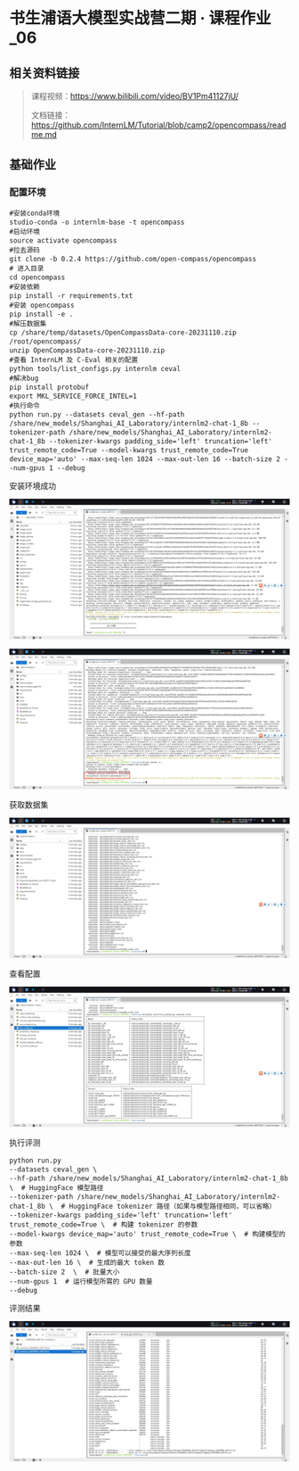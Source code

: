 # 书生浦语大模型实战营二期 · 课程作业_06



## 相关资料链接

> 课程视频：https://www.bilibili.com/video/BV1Pm41127jU/
>
> 文档链接：https://github.com/InternLM/Tutorial/blob/camp2/opencompass/readme.md
>



## 基础作业

### 配置环境

```shell
#安装conda环境
studio-conda -o internlm-base -t opencompass
#启动环境
source activate opencompass
#拉去源码
git clone -b 0.2.4 https://github.com/open-compass/opencompass
# 进入目录
cd opencompass
#安装依赖
pip install -r requirements.txt
#安装 opencompass
pip install -e .
#解压数据集
cp /share/temp/datasets/OpenCompassData-core-20231110.zip /root/opencompass/
unzip OpenCompassData-core-20231110.zip
#查看 InternLM 及 C-Eval 相关的配置
python tools/list_configs.py internlm ceval
#解决bug
pip install protobuf
export MKL_SERVICE_FORCE_INTEL=1
#执行命令
python run.py --datasets ceval_gen --hf-path /share/new_models/Shanghai_AI_Laboratory/internlm2-chat-1_8b --tokenizer-path /share/new_models/Shanghai_AI_Laboratory/internlm2-chat-1_8b --tokenizer-kwargs padding_side='left' truncation='left' trust_remote_code=True --model-kwargs trust_remote_code=True device_map='auto' --max-seq-len 1024 --max-out-len 16 --batch-size 2 --num-gpus 1 --debug
```



安装环境成功

![07_opencompass_01](../Images/07_opencompass_01.png)



![07_opencompass_02](../Images/07_opencompass_02.png)



获取数据集

![07_opencompass_03](../Images/07_opencompass_03.png)



查看配置

![07_opencompass_04](../Images/07_opencompass_04.png)



执行评测

```shell
python run.py
--datasets ceval_gen \
--hf-path /share/new_models/Shanghai_AI_Laboratory/internlm2-chat-1_8b \  # HuggingFace 模型路径
--tokenizer-path /share/new_models/Shanghai_AI_Laboratory/internlm2-chat-1_8b \  # HuggingFace tokenizer 路径（如果与模型路径相同，可以省略）
--tokenizer-kwargs padding_side='left' truncation='left' trust_remote_code=True \  # 构建 tokenizer 的参数
--model-kwargs device_map='auto' trust_remote_code=True \  # 构建模型的参数
--max-seq-len 1024 \  # 模型可以接受的最大序列长度
--max-out-len 16 \  # 生成的最大 token 数
--batch-size 2  \  # 批量大小
--num-gpus 1  # 运行模型所需的 GPU 数量
--debug
```



评测结果

![07_opencompass_05](../Images/07_opencompass_05.png)


